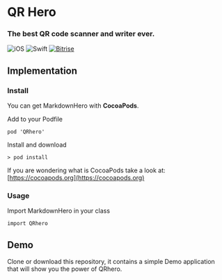 # QR Hero
### The best QR code scanner and writer ever.

![iOS](https://img.shields.io/badge/iOS-9.0%2B-blue.svg)
![Swift](https://img.shields.io/badge/Swift-4.2-blue.svg)
[![Bitrise](https://app.bitrise.io/app/abc398d3c45b3b2b/status.svg?token=eMGdXRbuA7RKuRwGnZEdlA&branch=master)](https://app.bitrise.io/app/abc398d3c45b3b2b)

## Implementation

### Install

You can get MarkdownHero with **CocoaPods**.

Add to your Podfile

```
pod 'QRhero'
```

Install and download

```
> pod install
```

If you are wondering what is CocoaPods take a look at: [https://cocoapods.org](https://cocoapods.org)

### Usage

Import MarkdownHero in your class

```
import QRhero
```

## Demo

Clone or download this repository, it contains a simple Demo application that will show you the power of QRhero.
